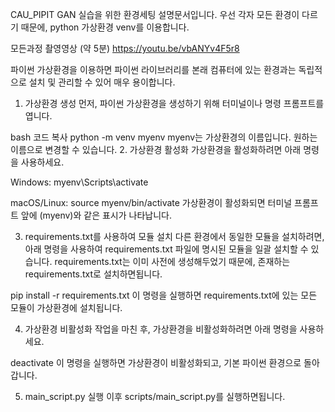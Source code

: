 CAU_PIPIT GAN 실습을 위한 환경세팅 설명문서입니다.
우선 각자 모든 환경이 다르기 때문에, python 가상환경 venv를 이용합니다.

모든과정 촬영영상 (약 5분)
https://youtu.be/vbANYv4F5r8

파이썬 가상환경을 이용하면 파이썬 라이브러리를 본래 컴퓨터에 있는 환경과는 독립적으로
설치 및 관리할 수 있어 매우 용이합니다.

1. 가상환경 생성
먼저, 파이썬 가상환경을 생성하기 위해 터미널이나 명령 프롬프트를 엽니다.

bash
코드 복사
python -m venv myenv
myenv는 가상환경의 이름입니다. 원하는 이름으로 변경할 수 있습니다.
2. 가상환경 활성화
가상환경을 활성화하려면 아래 명령을 사용하세요.

Windows:
myenv\Scripts\activate

macOS/Linux:
source myenv/bin/activate
가상환경이 활성화되면 터미널 프롬프트 앞에 (myenv)와 같은 표시가 나타납니다.

3. requirements.txt를 사용하여 모듈 설치
다른 환경에서 동일한 모듈을 설치하려면, 아래 명령을 사용하여 requirements.txt 파일에 명시된 모듈을 일괄 설치할 수 있습니다.
requirements.txt는 이미 사전에 생성해두었기 때문에, 존재하는 requirements.txt로 설치하면됩니다.

pip install -r requirements.txt
이 명령을 실행하면 requirements.txt에 있는 모든 모듈이 가상환경에 설치됩니다.

4. 가상환경 비활성화
작업을 마친 후, 가상환경을 비활성화하려면 아래 명령을 사용하세요.

deactivate
이 명령을 실행하면 가상환경이 비활성화되고, 기본 파이썬 환경으로 돌아갑니다.

5. main_script.py 실행
이후 scripts/main_script.py를 실행하면됩니다.
